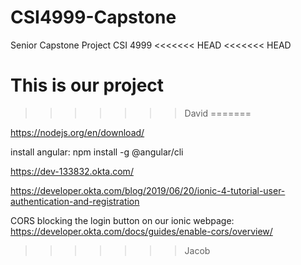 # CSI4999-Capstone
Senior Capstone Project CSI 4999
<<<<<<< HEAD
<<<<<<< HEAD

This is our project
=======
>>>>>>> David
=======

https://nodejs.org/en/download/

install angular: npm install -g @angular/cli

https://dev-133832.okta.com/

https://developer.okta.com/blog/2019/06/20/ionic-4-tutorial-user-authentication-and-registration

CORS blocking the login button on our ionic webpage:
https://developer.okta.com/docs/guides/enable-cors/overview/
>>>>>>> Jacob

